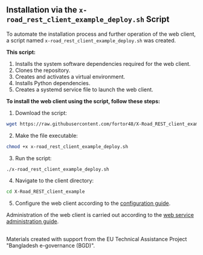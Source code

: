 ## Installation via the `x-road_rest_client_example_deploy.sh` Script

To automate the installation process and further operation of the web client, a script named `x-road_rest_client_example_deploy.sh` was created.

**This script:**

1. Installs the system software dependencies required for the web client.
2. Clones the repository.
3. Creates and activates a virtual environment.
4. Installs Python dependencies.
5. Creates a systemd service file to launch the web client.

**To install the web client using the script, follow these steps:**

1. Download the script:
```bash
wget https://raw.githubusercontent.com/fortor48/X-Road_REST_client_example/refs/heads/master/x-road_rest_client_example_deploy.sh
```

2. Make the file executable:
```bash
chmod +x x-road_rest_client_example_deploy.sh
```

3. Run the script:
```bash
./x-road_rest_client_example_deploy.sh
```

4. Navigate to the client directory:
```bash
cd X-Road_REST_client_example
```

5. Configure the web client according to the [configuration guide](./configuration.md).

Administration of the web client is carried out according to the [web service administration guide](/README.md#client-administration).

##

Materials created with support from the EU Technical Assistance Project "Bangladesh e-governance (BGD)".